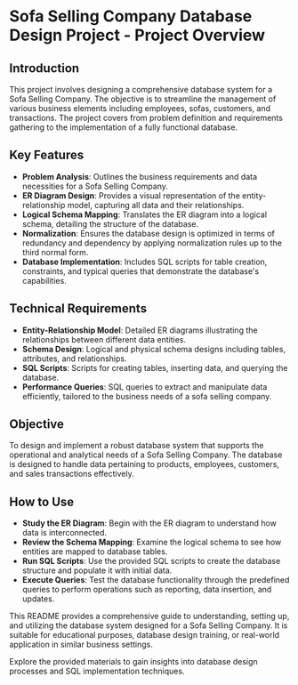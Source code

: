# Sofa Selling Company Database Design Project - Project Overview

## Introduction
This project involves designing a comprehensive database system for a Sofa Selling Company. The objective is to streamline the management of various business elements including employees, sofas, customers, and transactions. The project covers from problem definition and requirements gathering to the implementation of a fully functional database.

## Key Features

- **Problem Analysis**: Outlines the business requirements and data necessities for a Sofa Selling Company.
- **ER Diagram Design**: Provides a visual representation of the entity-relationship model, capturing all data and their relationships.
- **Logical Schema Mapping**: Translates the ER diagram into a logical schema, detailing the structure of the database.
- **Normalization**: Ensures the database design is optimized in terms of redundancy and dependency by applying normalization rules up to the third normal form.
- **Database Implementation**: Includes SQL scripts for table creation, constraints, and typical queries that demonstrate the database's capabilities.

## Technical Requirements

- **Entity-Relationship Model**: Detailed ER diagrams illustrating the relationships between different data entities.
- **Schema Design**: Logical and physical schema designs including tables, attributes, and relationships.
- **SQL Scripts**: Scripts for creating tables, inserting data, and querying the database.
- **Performance Queries**: SQL queries to extract and manipulate data efficiently, tailored to the business needs of a sofa selling company.

## Objective

To design and implement a robust database system that supports the operational and analytical needs of a Sofa Selling Company. The database is designed to handle data pertaining to products, employees, customers, and sales transactions effectively.

## How to Use

- **Study the ER Diagram**: Begin with the ER diagram to understand how data is interconnected.
- **Review the Schema Mapping**: Examine the logical schema to see how entities are mapped to database tables.
- **Run SQL Scripts**: Use the provided SQL scripts to create the database structure and populate it with initial data.
- **Execute Queries**: Test the database functionality through the predefined queries to perform operations such as reporting, data insertion, and updates.

This README provides a comprehensive guide to understanding, setting up, and utilizing the database system designed for a Sofa Selling Company. It is suitable for educational purposes, database design training, or real-world application in similar business settings.

Explore the provided materials to gain insights into database design processes and SQL implementation techniques.

